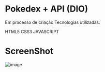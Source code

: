 # Pokedex + API (DIO)

Em processo de criação
Tecnologias utilizadas:

HTML5
CSS3
JAVASCRIPT

# ScreenShot
![image](https://github.com/cardosokks/pokedex_dio/assets/106789759/b72a73d7-eebe-400a-9c39-92d144fe0617)


